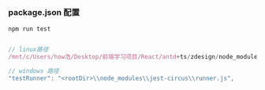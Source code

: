 ### package.json 配置

`npm run test`

```js

// linux路径
/mnt/c/Users/how浩/Desktop/前端学习项目/React/antd+ts/zdesign/node_modules/jest-circus

// windows 路径
"testRunner": "<rootDir>\\node_modules\\jest-circus\\runner.js",
```
